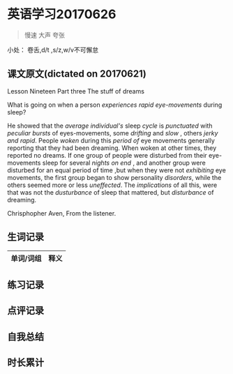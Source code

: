 # 英语学习20170626

> 慢速 大声 夸张

小处： 卷舌,d/t ,s/z,w/v不可懈怠

## 课文原文(dictated on 20170621)

Lesson Nineteen  Part three  The stuff of dreams

What is going on when a person _experiences rapid eye-movements_ during sleep?


He showed that the _average_ _individual's_ sleep _cycle_ is _punctuated_ with _peculiar_ _bursts_ of eyes-movements, some _drifting_ and _slow_ , others _jerky and rapid_.
People _woken_ during this _period of_ eye movements generally reporting that they had been dreaming.
When woken at other times, they reported no dreams.
If one group of people were disturbed from their eye-movements sleep for several _nights on end_ , and another group were disturbed for an equal period of time ,but when they were not _exhibiting_ eye movements, the first group began to show personality _disorders_, while the others seemed more or less _uneffected_.
The _implications_ of all this, were that was not the _dusturbance_ of sleep that mattered, but _disturbance_ of dreaming.

Chrisphopher Aven, From the listener.


## 生词记录
| 单词/词组 | 释义   |
| :---- | :--- |


## 练习记录

## 点评记录

## 自我总结

## 时长累计
